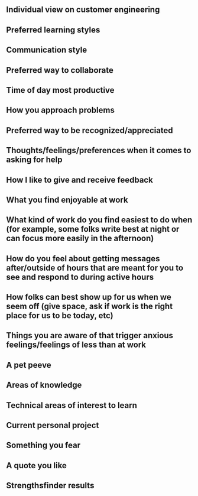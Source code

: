 ## Individual view on customer engineering

## Preferred learning styles

## Communication style

## Preferred way to collaborate

## Time of day most productive

## How you approach problems

## Preferred way to be recognized/appreciated

## Thoughts/feelings/preferences when it comes to asking for help

## How I like to give and receive feedback

## What you find enjoyable at work

## What kind of work do you find easiest to do when (for example, some folks write best at night or can focus more easily in the afternoon)

## How do you feel about getting messages after/outside of hours that are meant for you to see and respond to during active hours

## How folks can best show up for us when we seem off (give space, ask if work is the right place for us to be today, etc)

## Things you are aware of that trigger anxious feelings/feelings of less than at work

## A pet peeve

## Areas of knowledge

## Technical areas of interest to learn

## Current personal project

## Something you fear

## A quote you like

## Strengthsfinder results
